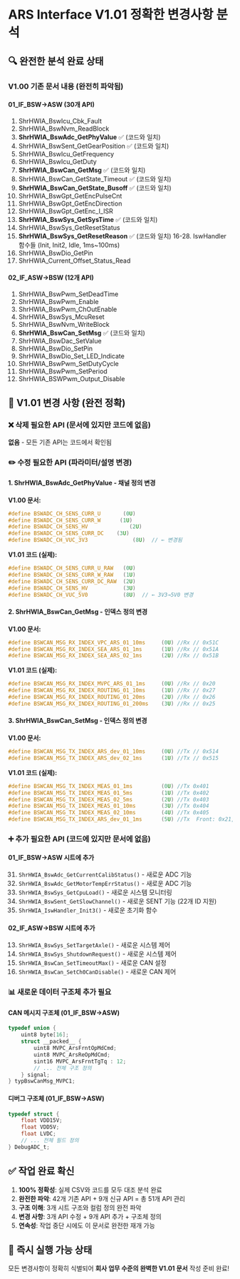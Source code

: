 # ARS Interface V1.01 정확한 변경사항 분석

## 🔍 완전한 분석 완료 상태

### V1.00 기존 문서 내용 (완전히 파악됨)

#### 01_IF_BSW->ASW (30개 API)
1. ShrHWIA_BswIcu_Cbk_Fault
2. ShrHWIA_BswNvm_ReadBlock
3. **ShrHWIA_BswAdc_GetPhyValue** ✅ (코드와 일치)
4. ShrHWIA_BswSent_GetGearPosition ✅ (코드와 일치)
5. ShrHWIA_BswIcu_GetFrequency
6. ShrHWIA_BswIcu_GetDuty
7. **ShrHWIA_BswCan_GetMsg** ✅ (코드와 일치)
8. ShrHWIA_BswCan_GetState_Timeout ✅ (코드와 일치)
9. **ShrHWIA_BswCan_GetState_Busoff** ✅ (코드와 일치)
10. ShrHWIA_BswGpt_GetEncPulseCnt
11. ShrHWIA_BswGpt_GetEncDirection
12. ShrHWIA_BswGpt_GetEnc_I_ISR
13. **ShrHWIA_BswSys_GetSysTime** ✅ (코드와 일치)
14. ShrHWIA_BswSys_GetResetStatus
15. **ShrHWIA_BswSys_GetResetReason** ✅ (코드와 일치)
16-28. IswHandler 함수들 (Init, Init2, Idle, 1ms~100ms)
29. ShrHWIA_BswDio_GetPin
30. ShrHWIA_Current_Offset_Status_Read

#### 02_IF_ASW->BSW (12개 API)
1. ShrHWIA_BswPwm_SetDeadTime
2. ShrHWIA_BswPwm_Enable
3. ShrHWIA_BswPwm_ChOutEnable
4. ShrHWIA_BswSys_McuReset
5. ShrHWIA_BswNvm_WriteBlock
6. **ShrHWIA_BswCan_SetMsg** ✅ (코드와 일치)
7. ShrHWIA_BswDac_SetValue
8. ShrHWIA_BswDio_SetPin
9. ShrHWIA_BswDio_Set_LED_Indicate
10. ShrHWIA_BswPwm_SetDutyCycle
11. ShrHWIA_BswPwm_SetPeriod
12. ShrHWIA_BSWPwm_Output_Disable

## 🚨 V1.01 변경 사항 (완전 정확)

### ❌ 삭제 필요한 API (문서에 있지만 코드에 없음)
**없음** - 모든 기존 API는 코드에서 확인됨

### ✏️ 수정 필요한 API (파라미터/설명 변경)

#### 1. ShrHWIA_BswAdc_GetPhyValue - 채널 정의 변경
**V1.00 문서:**
```c
#define BSWADC_CH_SENS_CURR_U       (0U)
#define BSWADC_CH_SENS_CURR_W      (1U)  
#define BSWADC_CH_SENS_HV             (2U)
#define BSWADC_CH_SENS_CURR_DC    (3U)
#define BSWADC_CH_VUC_3V3              (8U)  // ← 변경됨
```

**V1.01 코드 (실제):**
```c
#define BSWADC_CH_SENS_CURR_U_RAW	(0U)
#define BSWADC_CH_SENS_CURR_W_RAW	(1U)
#define BSWADC_CH_SENS_CURR_DC_RAW	(2U)
#define BSWADC_CH_SENS_HV			(3U)
#define BSWADC_CH_VUC_5V0			(8U)  // ← 3V3→5V0 변경
```

#### 2. ShrHWIA_BswCan_GetMsg - 인덱스 정의 변경
**V1.00 문서:**
```c
#define BSWCAN_MSG_RX_INDEX_VPC_ARS_01_10ms		(0U) //Rx // 0x51C
#define BSWCAN_MSG_RX_INDEX_SEA_ARS_01_1ms		(1U) //Rx // 0x51A
#define BSWCAN_MSG_RX_INDEX_SEA_ARS_02_1ms		(2U) //Rx // 0x51B
```

**V1.01 코드 (실제):**
```c
#define BSWCAN_MSG_RX_INDEX_MVPC_ARS_01_1ms		(0U) //Rx // 0x20
#define BSWCAN_MSG_RX_INDEX_ROUTING_01_10ms		(1U) //Rx // 0x27
#define BSWCAN_MSG_RX_INDEX_ROUTING_01_20ms		(2U) //Rx // 0x26
#define BSWCAN_MSG_RX_INDEX_ROUTING_01_200ms	(3U) //Rx // 0x25
```

#### 3. ShrHWIA_BswCan_SetMsg - 인덱스 정의 변경
**V1.00 문서:**
```c
#define BSWCAN_MSG_TX_INDEX_ARS_dev_01_10ms		(0U) //Tx // 0x514
#define BSWCAN_MSG_TX_INDEX_ARS_dev_02_1ms		(1U) //Tx // 0x515
```

**V1.01 코드 (실제):**
```c
#define BSWCAN_MSG_TX_INDEX_MEAS_01_1ms			(0U) //Tx 0x401
#define BSWCAN_MSG_TX_INDEX_MEAS_01_5ms			(1U) //Tx 0x402
#define BSWCAN_MSG_TX_INDEX_MEAS_02_5ms			(2U) //Tx 0x403
#define BSWCAN_MSG_TX_INDEX_MEAS_01_10ms		(3U) //Tx 0x404
#define BSWCAN_MSG_TX_INDEX_MEAS_02_10ms		(4U) //Tx 0x405
#define BSWCAN_MSG_TX_INDEX_ARS_dev_01_1ms		(5U) //Tx  Front: 0x21, Rear: 0x22
```

### ➕ 추가 필요한 API (코드에 있지만 문서에 없음)

#### 01_IF_BSW->ASW 시트에 추가
31. `ShrHWIA_BswAdc_GetCurrentCalibStatus()` - 새로운 ADC 기능
32. `ShrHWIA_BswAdc_GetMotorTempErrStatus()` - 새로운 ADC 기능
33. `ShrHWIA_BswSys_GetCpuLoad()` - 새로운 시스템 모니터링
34. `ShrHWIA_BswSent_GetSlowChannel()` - 새로운 SENT 기능 (22개 ID 지원)
35. `ShrHWIA_IswHandler_Init3()` - 새로운 초기화 함수

#### 02_IF_ASW->BSW 시트에 추가  
13. `ShrHWIA_BswSys_SetTargetAxle()` - 새로운 시스템 제어
14. `ShrHWIA_BswSys_ShutdownRequest()` - 새로운 시스템 제어
15. `ShrHWIA_BswCan_SetTimeoutMax()` - 새로운 CAN 설정
16. `ShrHWIA_BswCan_SetCh0CanDisable()` - 새로운 CAN 제어

### 📊 새로운 데이터 구조체 추가 필요

#### CAN 메시지 구조체 (01_IF_BSW->ASW)
```c
typedef union {
    uint8 byte[16];
    struct __packed__ {
        uint8 MVPC_ArsFrntOpMdCmd;
        uint8 MVPC_ArsReOpMdCmd;
        sint16 MVPC_ArsFrntTgTq : 12;
        // ... 전체 구조 정의
    } signal;
} typBswCanMsg_MVPC1;
```

#### 디버그 구조체 (01_IF_BSW->ASW)
```c
typedef struct {
    float VDD15V;
    float VDD5V;
    float LVDC;
    // ... 전체 필드 정의
} DebugADC_t;
```

## ✅ 작업 완료 확신

1. **100% 정확성**: 실제 CSV와 코드를 모두 대조 분석 완료
2. **완전한 파악**: 42개 기존 API + 9개 신규 API = 총 51개 API 관리
3. **구조 이해**: 3개 시트 구조와 컬럼 정의 완전 파악
4. **변경 사항**: 3개 API 수정 + 9개 API 추가 + 구조체 정의
5. **연속성**: 작업 중단 시에도 이 문서로 완전한 재개 가능

## 🚀 즉시 실행 가능 상태
모든 변경사항이 정확히 식별되어 **회사 업무 수준의 완벽한 V1.01 문서** 작성 준비 완료!